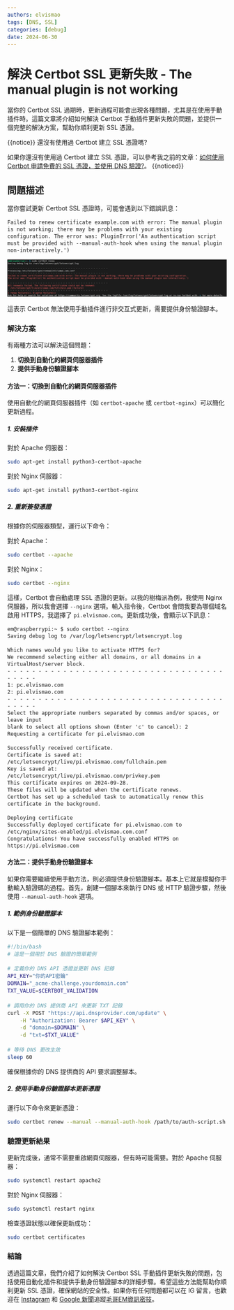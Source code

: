```yaml
---
authors: elvismao
tags: [DNS, SSL]
categories: [debug]
date: 2024-06-30
---
```


# 解決 Certbot SSL 更新失敗 - The manual plugin is not working

當你的 Certbot SSL 過期時，更新過程可能會出現各種問題，尤其是在使用手動插件時。這篇文章將介紹如何解決 Certbot 手動插件更新失敗的問題，並提供一個完整的解決方案，幫助你順利更新 SSL 憑證。

{{notice}}
還沒有使用過 Certbot 建立 SSL 憑證嗎?

如果你還沒有使用過 Certbot 建立 SSL 憑證，可以參考我之前的文章：[如何使用 Certbot 申請免費的 SSL 憑證，並使用 DNS 驗證?](https://emtech.cc/post/setup-ssl-certificate-nginx-certbot/)。
{{noticed}}

## 問題描述

當你嘗試更新 Certbot SSL 憑證時，可能會遇到以下錯誤訊息：

```plaintext
Failed to renew certificate example.com with error: The manual plugin is not working; there may be problems with your existing configuration. The error was: PluginError('An authentication script must be provided with --manual-auth-hook when using the manual plugin non-interactively.')
```

![Failed to renew certificate](failed.webp)

這表示 Certbot 無法使用手動插件進行非交互式更新，需要提供身份驗證腳本。

### 解決方案

有兩種方法可以解決這個問題：

1. **切換到自動化的網頁伺服器插件**
2. **提供手動身份驗證腳本**

#### 方法一：切換到自動化的網頁伺服器插件

使用自動化的網頁伺服器插件（如 `certbot-apache` 或 `certbot-nginx`）可以簡化更新過程。

##### 1. 安裝插件

對於 Apache 伺服器：

```bash
sudo apt-get install python3-certbot-apache
```

對於 Nginx 伺服器：

```bash
sudo apt-get install python3-certbot-nginx
```

##### 2. 重新簽發憑證

根據你的伺服器類型，運行以下命令：

對於 Apache：

```bash
sudo certbot --apache
```

對於 Nginx：

```bash
sudo certbot --nginx
```

這樣，Certbot 會自動處理 SSL 憑證的更新。以我的樹梅派為例，我使用 Nginx 伺服器，所以我會選擇 `--nginx` 選項。輸入指令後，Certbot 會問我要為哪個域名啟用 HTTPS，我選擇了 `pi.elvismao.com`。更新成功後，會顯示以下訊息：

```plaintext
em@raspberrypi:~ $ sudo certbot --nginx
Saving debug log to /var/log/letsencrypt/letsencrypt.log

Which names would you like to activate HTTPS for?
We recommend selecting either all domains, or all domains in a VirtualHost/server block.
- - - - - - - - - - - - - - - - - - - - - - - - - - - - - - - - - - - - - - - -
1: pc.elvismao.com
2: pi.elvismao.com
- - - - - - - - - - - - - - - - - - - - - - - - - - - - - - - - - - - - - - - -
Select the appropriate numbers separated by commas and/or spaces, or leave input
blank to select all options shown (Enter 'c' to cancel): 2
Requesting a certificate for pi.elvismao.com

Successfully received certificate.
Certificate is saved at: /etc/letsencrypt/live/pi.elvismao.com/fullchain.pem
Key is saved at:         /etc/letsencrypt/live/pi.elvismao.com/privkey.pem
This certificate expires on 2024-09-28.
These files will be updated when the certificate renews.
Certbot has set up a scheduled task to automatically renew this certificate in the background.

Deploying certificate
Successfully deployed certificate for pi.elvismao.com to /etc/nginx/sites-enabled/pi.elvismao.com.conf
Congratulations! You have successfully enabled HTTPS on https://pi.elvismao.com
```

#### 方法二：提供手動身份驗證腳本

如果你需要繼續使用手動方法，則必須提供身份驗證腳本。基本上它就是模擬你手動輸入驗證碼的過程。首先，創建一個腳本來執行 DNS 或 HTTP 驗證步驟，然後使用 `--manual-auth-hook` 選項。

##### 1. 範例身份驗證腳本

以下是一個簡單的 DNS 驗證腳本範例：

```bash
#!/bin/bash
# 這是一個用於 DNS 驗證的簡單範例

# 定義你的 DNS API 憑證並更新 DNS 記錄
API_KEY="你的API密鑰"
DOMAIN="_acme-challenge.yourdomain.com"
TXT_VALUE=$CERTBOT_VALIDATION

# 調用你的 DNS 提供商 API 來更新 TXT 記錄
curl -X POST "https://api.dnsprovider.com/update" \
    -H "Authorization: Bearer $API_KEY" \
    -d "domain=$DOMAIN" \
    -d "txt=$TXT_VALUE"

# 等待 DNS 更改生效
sleep 60
```

確保根據你的 DNS 提供商的 API 要求調整腳本。

##### 2. 使用手動身份驗證腳本更新憑證

運行以下命令來更新憑證：

```bash
sudo certbot renew --manual --manual-auth-hook /path/to/auth-script.sh
```

### 驗證更新結果

更新完成後，通常不需要重啟網頁伺服器，但有時可能需要。對於 Apache 伺服器：

```bash
sudo systemctl restart apache2
```

對於 Nginx 伺服器：

```bash
sudo systemctl restart nginx
```

檢查憑證狀態以確保更新成功：

```bash
sudo certbot certificates
```

### 結論

透過這篇文章，我們介紹了如何解決 Certbot SSL 手動插件更新失敗的問題，包括使用自動化插件和提供手動身份驗證腳本的詳細步驟。希望這些方法能幫助你順利更新 SSL 憑證，確保網站的安全性。如果你有任何問題都可以在 IG 留言，也歡迎在 [Instagram](https://www.instagram.com/emtech.cc) 和 [Google 新聞](https://news.google.com/publications/CAAqBwgKMKXLvgswsubVAw?ceid=TW:zh-Hant&oc=3)追蹤[毛哥EM資訊密技](https://emtech.cc/)。

